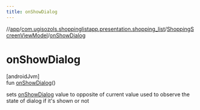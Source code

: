 ```yaml
---
title: onShowDialog
---
```

//[app](../../../index.html)/[com.ugisozols.shoppinglistapp.presentation.shopping_list](../index.html)/[ShoppingScreenViewModel](index.html)/[onShowDialog](on-show-dialog.html)



# onShowDialog



[androidJvm]\
fun [onShowDialog](on-show-dialog.html)()



sets [onShowDialog](on-show-dialog.html) value to opposite of current value used to observe the state of dialog if it's shown or not




